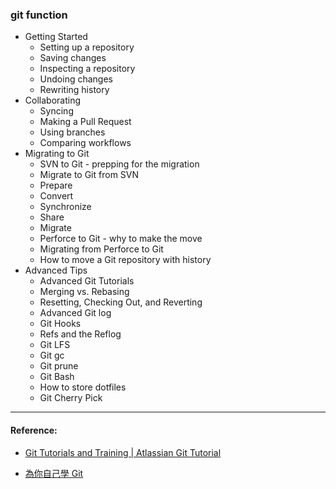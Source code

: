### git function

* Getting Started
    * Setting up a repository
    * Saving changes
    * Inspecting a repository
    * Undoing changes
    * Rewriting history
* Collaborating
    * Syncing
    * Making a Pull Request
    * Using branches
    * Comparing workflows
* Migrating to Git
    * SVN to Git - prepping for the migration
    * Migrate to Git from SVN
    * Prepare
    * Convert
    * Synchronize
    * Share
    * Migrate
    * Perforce to Git - why to make the move
    * Migrating from Perforce to Git
    * How to move a Git repository with history
* Advanced Tips
    * Advanced Git Tutorials
    * Merging vs. Rebasing
    * Resetting, Checking Out, and Reverting
    * Advanced Git log
    * Git Hooks
    * Refs and the Reflog
    * Git LFS
    * Git gc
    * Git prune
    * Git Bash
    * How to store dotfiles
    * Git Cherry Pick


----
#### Reference:
* [Git Tutorials and Training | Atlassian Git Tutorial](https://www.atlassian.com/git/tutorials)
- [為你自己學 Git](https://gitbook.tw)




